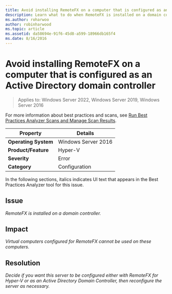 ```yaml
---
title: Avoid installing RemoteFX on a computer that is configured as an Active Directory domain controller
description: Learn what to do when RemoteFX is installed on a domain controller.
ms.author: roharwoo
author: robinharwood
ms.topic: article
ms.assetid: da58694e-91f6-45d8-a599-18966db165f4
ms.date: 8/16/2016
---
```

# Avoid installing RemoteFX on a computer that is configured as an Active Directory domain controller

>Applies to: Windows Server 2022, Windows Server 2019, Windows Server 2016

For more information about best practices and scans, see [Run Best Practices Analyzer Scans and Manage Scan Results](/previous-versions/windows/it-pro/windows-server-2012-R2-and-2012/hh831400(v=ws.11)).

|Property|Details|
|-|-|
|**Operating System**|Windows Server 2016|
|**Product/Feature**|Hyper-V|
|**Severity**|Error|
|**Category**|Configuration|

In the following sections, italics indicates UI text that appears in the Best Practices Analyzer tool for this issue.

## **Issue**
*RemoteFX is installed on a domain controller.*

## **Impact**
*Virtual computers configured for RemoteFX cannot be used on these computers.*

## **Resolution**
*Decide if you want this server to be configured either with RemoteFX for Hyper-V or as an Active Directory Domain Controller, then reconfigure the server as necessary.*
